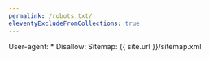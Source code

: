 ```yaml
---
permalink: /robots.txt/
eleventyExcludeFromCollections: true
---
```


User-agent: \*
Disallow:
Sitemap: {{ site.url }}/sitemap.xml
